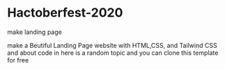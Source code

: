 # Hactoberfest-2020
make landing page

make a Beutiful Landing Page website with HTML,CSS, and Tailwind CSS
and about code in here is a random topic and you can clone this template for free
